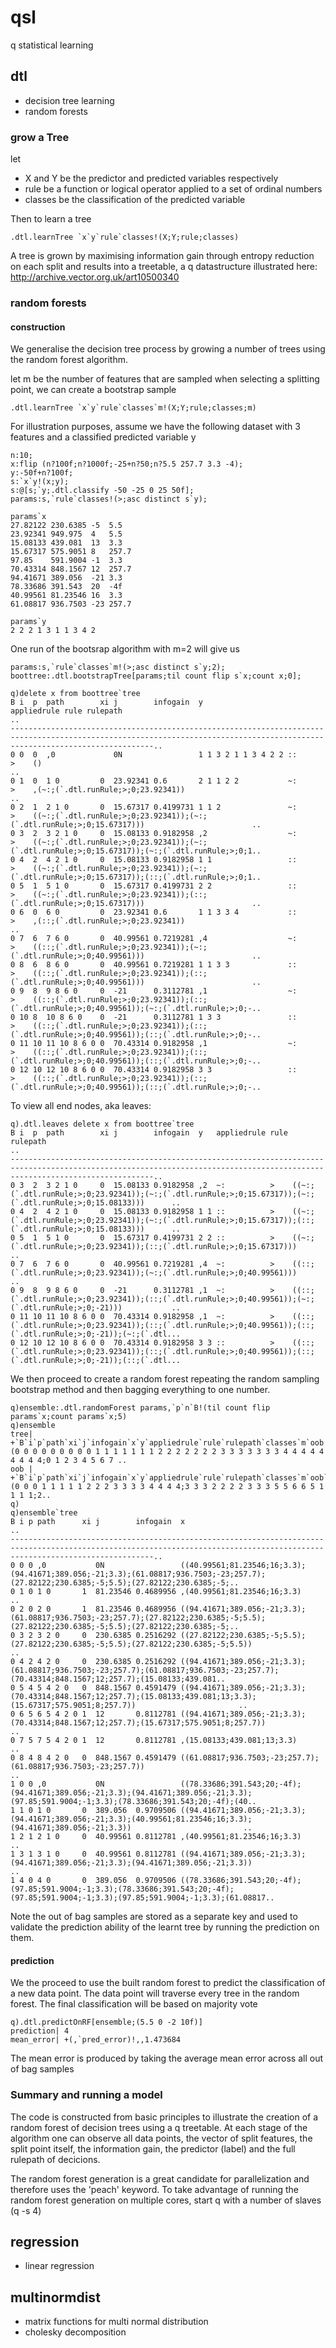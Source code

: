# qsl
q statistical learning 

## dtl 

* decision tree learning
* random forests

### grow a Tree

let
 
* X and Y be the predictor and predicted variables respectively
* rule be a function or logical operator applied to a set of ordinal numbers
* classes be the classification of the predicted variable

Then to learn a tree 
```
.dtl.learnTree `x`y`rule`classes!(X;Y;rule;classes)
```
A tree is grown by maximising information gain through entropy reduction on each split and results into a treetable, a q datastructure illustrated here: http://archive.vector.org.uk/art10500340

### random forests

#### construction
We generalise the decision tree process by growing a number of trees using the random forest algorithm. 

let m be the number of features that are sampled when selecting a splitting point, we can create a bootstrap sample  
```
.dtl.learnTree `x`y`rule`classes`m!(X;Y;rule;classes;m)
```
For illustration purposes, assume we have the following dataset with 3 features and a classified predicted variable y
```
n:10;
x:flip (n?100f;n?1000f;-25+n?50;n?5.5 257.7 3.3 -4);
y:-50f+n?100f;
s:`x`y!(x;y);
s:@[s;`y;.dtl.classify -50 -25 0 25 50f];
params:s,`rule`classes!(>;asc distinct s`y);

params`x
27.82122 230.6385 -5  5.5  
23.92341 949.975  4   5.5  
15.08133 439.081  13  3.3  
15.67317 575.9051 8   257.7
97.85    591.9004 -1  3.3  
70.43314 848.1567 12  257.7
94.41671 389.056  -21 3.3  
78.33686 391.543  20  -4f  
40.99561 81.23546 16  3.3  
61.08817 936.7503 -23 257.7

params`y
2 2 2 1 3 1 1 3 4 2
```
One run of the bootsrap algorithm with m=2 will give us 
```
params:s,`rule`classes`m!(>;asc distinct s`y;2);
boottree:.dtl.bootstrapTree[params;til count flip s`x;count x;0];

q)delete x from boottree`tree
B i  p  path        xi j        infogain  y                   appliedrule rule rulepath                                                                                     ..
----------------------------------------------------------------------------------------------------------------------------------------------------------------------------..
0 0  0  ,0             0N                 1 1 3 2 1 1 3 4 2 2 ::          >    ()                                                                                           ..
0 1  0  1 0         0  23.92341 0.6       2 1 1 2 2           ~:          >    ,(~:;(`.dtl.runRule;>;0;23.92341))                                                           ..
0 2  1  2 1 0       0  15.67317 0.4199731 1 1 2               ~:          >    ((~:;(`.dtl.runRule;>;0;23.92341));(~:;(`.dtl.runRule;>;0;15.67317)))                        ..
0 3  2  3 2 1 0     0  15.08133 0.9182958 ,2                  ~:          >    ((~:;(`.dtl.runRule;>;0;23.92341));(~:;(`.dtl.runRule;>;0;15.67317));(~:;(`.dtl.runRule;>;0;1..
0 4  2  4 2 1 0     0  15.08133 0.9182958 1 1                 ::          >    ((~:;(`.dtl.runRule;>;0;23.92341));(~:;(`.dtl.runRule;>;0;15.67317));(::;(`.dtl.runRule;>;0;1..
0 5  1  5 1 0       0  15.67317 0.4199731 2 2                 ::          >    ((~:;(`.dtl.runRule;>;0;23.92341));(::;(`.dtl.runRule;>;0;15.67317)))                        ..
0 6  0  6 0         0  23.92341 0.6       1 1 3 3 4           ::          >    ,(::;(`.dtl.runRule;>;0;23.92341))                                                           ..
0 7  6  7 6 0       0  40.99561 0.7219281 ,4                  ~:          >    ((::;(`.dtl.runRule;>;0;23.92341));(~:;(`.dtl.runRule;>;0;40.99561)))                        ..
0 8  6  8 6 0       0  40.99561 0.7219281 1 1 3 3             ::          >    ((::;(`.dtl.runRule;>;0;23.92341));(::;(`.dtl.runRule;>;0;40.99561)))                        ..
0 9  8  9 8 6 0     0  -21      0.3112781 ,1                  ~:          >    ((::;(`.dtl.runRule;>;0;23.92341));(::;(`.dtl.runRule;>;0;40.99561));(~:;(`.dtl.runRule;>;0;-..
0 10 8  10 8 6 0    0  -21      0.3112781 1 3 3               ::          >    ((::;(`.dtl.runRule;>;0;23.92341));(::;(`.dtl.runRule;>;0;40.99561));(::;(`.dtl.runRule;>;0;-..
0 11 10 11 10 8 6 0 0  70.43314 0.9182958 ,1                  ~:          >    ((::;(`.dtl.runRule;>;0;23.92341));(::;(`.dtl.runRule;>;0;40.99561));(::;(`.dtl.runRule;>;0;-..
0 12 10 12 10 8 6 0 0  70.43314 0.9182958 3 3                 ::          >    ((::;(`.dtl.runRule;>;0;23.92341));(::;(`.dtl.runRule;>;0;40.99561));(::;(`.dtl.runRule;>;0;-..
```

To view all end nodes, aka leaves:
```
q).dtl.leaves delete x from boottree`tree
B i  p  path        xi j        infogain  y   appliedrule rule rulepath                                                                                                     ..
----------------------------------------------------------------------------------------------------------------------------------------------------------------------------..
0 3  2  3 2 1 0     0  15.08133 0.9182958 ,2  ~:          >    ((~:;(`.dtl.runRule;>;0;23.92341));(~:;(`.dtl.runRule;>;0;15.67317));(~:;(`.dtl.runRule;>;0;15.08133)))      ..
0 4  2  4 2 1 0     0  15.08133 0.9182958 1 1 ::          >    ((~:;(`.dtl.runRule;>;0;23.92341));(~:;(`.dtl.runRule;>;0;15.67317));(::;(`.dtl.runRule;>;0;15.08133)))      ..
0 5  1  5 1 0       0  15.67317 0.4199731 2 2 ::          >    ((~:;(`.dtl.runRule;>;0;23.92341));(::;(`.dtl.runRule;>;0;15.67317)))                                        ..
0 7  6  7 6 0       0  40.99561 0.7219281 ,4  ~:          >    ((::;(`.dtl.runRule;>;0;23.92341));(~:;(`.dtl.runRule;>;0;40.99561)))                                        ..
0 9  8  9 8 6 0     0  -21      0.3112781 ,1  ~:          >    ((::;(`.dtl.runRule;>;0;23.92341));(::;(`.dtl.runRule;>;0;40.99561));(~:;(`.dtl.runRule;>;0;-21)))           ..
0 11 10 11 10 8 6 0 0  70.43314 0.9182958 ,1  ~:          >    ((::;(`.dtl.runRule;>;0;23.92341));(::;(`.dtl.runRule;>;0;40.99561));(::;(`.dtl.runRule;>;0;-21));(~:;(`.dtl...
0 12 10 12 10 8 6 0 0  70.43314 0.9182958 3 3 ::          >    ((::;(`.dtl.runRule;>;0;23.92341));(::;(`.dtl.runRule;>;0;40.99561));(::;(`.dtl.runRule;>;0;-21));(::;(`.dtl...
```
We then proceed to create a random forest repeating the random sampling bootstrap method and then bagging everything to one number.
```
q)ensemble:.dtl.randomForest params,`p`n`B!(til count flip params`x;count params`x;5)
q)ensemble
tree| +`B`i`p`path`xi`j`infogain`x`y`appliedrule`rule`rulepath`classes`m`oob!(0 0 0 0 0 0 0 0 0 1 1 1 1 1 1 1 2 2 2 2 2 2 2 3 3 3 3 3 3 3 4 4 4 4 4 4 4 4 4;0 1 2 3 4 5 6 7 ..
oob | +`B`i`p`path`xi`j`infogain`x`y`appliedrule`rule`rulepath`classes`m`oob`obs_y`pred_error!(0 0 0 1 1 1 1 1 2 2 2 3 3 3 3 4 4 4 4;3 3 3 2 2 2 2 3 3 3 5 5 6 6 5 1 1 1 1;2..
q)
q)ensemble`tree
B i p path      xi j        infogain  x                                                                                                                                     ..
----------------------------------------------------------------------------------------------------------------------------------------------------------------------------..
0 0 0 ,0           0N                 ((40.99561;81.23546;16;3.3);(94.41671;389.056;-21;3.3);(61.08817;936.7503;-23;257.7);(27.82122;230.6385;-5;5.5);(27.82122;230.6385;-5;..
0 1 0 1 0       1  81.23546 0.4689956 ,(40.99561;81.23546;16;3.3)                                                                                                           ..
0 2 0 2 0       1  81.23546 0.4689956 ((94.41671;389.056;-21;3.3);(61.08817;936.7503;-23;257.7);(27.82122;230.6385;-5;5.5);(27.82122;230.6385;-5;5.5);(27.82122;230.6385;-5;..
0 3 2 3 2 0     0  230.6385 0.2516292 ((27.82122;230.6385;-5;5.5);(27.82122;230.6385;-5;5.5);(27.82122;230.6385;-5;5.5))                                                    ..
0 4 2 4 2 0     0  230.6385 0.2516292 ((94.41671;389.056;-21;3.3);(61.08817;936.7503;-23;257.7);(61.08817;936.7503;-23;257.7);(70.43314;848.1567;12;257.7);(15.08133;439.081..
0 5 4 5 4 2 0   0  848.1567 0.4591479 ((94.41671;389.056;-21;3.3);(70.43314;848.1567;12;257.7);(15.08133;439.081;13;3.3);(15.67317;575.9051;8;257.7))                       ..
0 6 5 6 5 4 2 0 1  12       0.8112781 ((94.41671;389.056;-21;3.3);(70.43314;848.1567;12;257.7);(15.67317;575.9051;8;257.7))                                                 ..
0 7 5 7 5 4 2 0 1  12       0.8112781 ,(15.08133;439.081;13;3.3)                                                                                                            ..
0 8 4 8 4 2 0   0  848.1567 0.4591479 ((61.08817;936.7503;-23;257.7);(61.08817;936.7503;-23;257.7))                                                                         ..
1 0 0 ,0           0N                 ((78.33686;391.543;20;-4f);(94.41671;389.056;-21;3.3);(94.41671;389.056;-21;3.3);(97.85;591.9004;-1;3.3);(78.33686;391.543;20;-4f);(40..
1 1 0 1 0       0  389.056  0.9709506 ((94.41671;389.056;-21;3.3);(94.41671;389.056;-21;3.3);(40.99561;81.23546;16;3.3);(94.41671;389.056;-21;3.3))                         ..
1 2 1 2 1 0     0  40.99561 0.8112781 ,(40.99561;81.23546;16;3.3)                                                                                                           ..
1 3 1 3 1 0     0  40.99561 0.8112781 ((94.41671;389.056;-21;3.3);(94.41671;389.056;-21;3.3);(94.41671;389.056;-21;3.3))                                                    ..
1 4 0 4 0       0  389.056  0.9709506 ((78.33686;391.543;20;-4f);(97.85;591.9004;-1;3.3);(78.33686;391.543;20;-4f);(97.85;591.9004;-1;3.3);(97.85;591.9004;-1;3.3);(61.08817..
```
Note the out of bag samples are stored as a separate key and used to validate the prediction ability of the learnt tree by running the prediction on them.

#### prediction
We the proceed to use the built random forest to predict the classification of a new data point. The data point will traverse every tree in the random forest.
The final classification will be based on majority vote
```
q).dtl.predictOnRF[ensemble;(5.5 0 -2 10f)]
prediction| 4
mean_error| +(,`pred_error)!,,1.473684

```
The mean error is produced by taking the average mean error across all out of bag samples

### Summary and running a model

The code is constructed from basic principles to illustrate the creation of a random forest of decision trees using a q treetable. At each stage of the algorithm one can observe all data points, the vector of split features, the split point itself, the information gain, the predictor (label) and the full rulepath of decicions.

The random forest generation is a great candidate for parallelization and therefore uses the 'peach' keyword. To take advantage of running the random forest generation on multiple cores, start q with a number of slaves (q -s 4)

## regression

* linear regression

## multinormdist

* matrix functions for multi normal distribution
* cholesky decomposition
